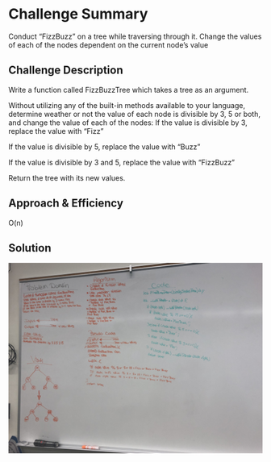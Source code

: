 # Challenge Summary
Conduct “FizzBuzz” on a tree while traversing through it. Change the values of each of the nodes dependent on the current node’s value  

## Challenge Description
Write a function called FizzBuzzTree which takes a tree as an argument.

Without utilizing any of the built-in methods available to your language, determine weather or not the value of each node is divisible by 3, 5 or both, and change the value of each of the nodes:
If the value is divisible by 3, replace the value with “Fizz”

If the value is divisible by 5, replace the value with “Buzz”

If the value is divisible by 3 and 5, replace the value with “FizzBuzz”

Return the tree with its new values.

## Approach & Efficiency
O(n)

## Solution
![UML](./assets/CC-16.JPG)